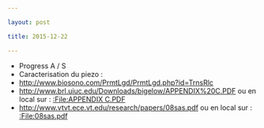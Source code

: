 ```yaml
---

layout: post

title: 2015-12-22

---
```



-   Progress A / S
-   Caracterisation du piezo :
-   http://www.biosono.com/PrmtLgd/PrmtLgd.php?id=TrnsRlc
-   http://www.brl.uiuc.edu/Downloads/bigelow/APPENDIX%20C.PDF ou en
    local sur : [:File:APPENDIX C.PDF](:File:APPENDIX_C.PDF "wikilink")
-   http://www.vtvt.ece.vt.edu/research/papers/08sas.pdf ou en local sur
    : [:File:08sas.pdf](:File:08sas.pdf "wikilink")

